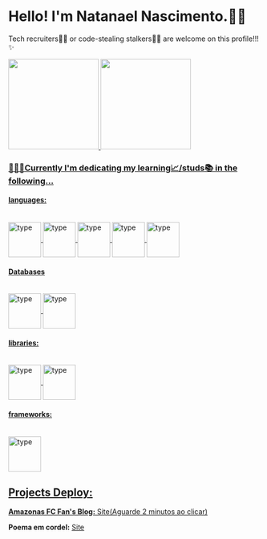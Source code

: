 # Hello! I'm Natanael Nascimento.🙋🏾

Tech recruiters🧑‍💻 or code-stealing stalkers🕵️‍♂️ are welcome on this profile!!!✨

<div>
  <a href="https://github.com/Realnatanael">
  <img height="180em" src="https://github-readme-stats.vercel.app/api?username=realnatanael&show_icons=true&theme=dark&include_all_commits-true&count_private-true"/>
  <img height="180em" src="https://github-readme-stats.vercel.app/api/top-langs/?username=realnatanael&layout=compact&theme=dark"/>
</div>

### 🧑🏾‍💻Currently I'm dedicating my learning📈/studs📚 in the following...
#### languages:
<div style="display: inline_block"><br>
  <img align="center" alt="type" height="70" width="65"src="https://cdn.jsdelivr.net/gh/devicons/devicon@latest/icons/typescript/typescript-plain.svg" />
  <img align="center" alt="type" height="70" width="65"src="https://cdn.jsdelivr.net/gh/devicons/devicon@latest/icons/javascript/javascript-original.svg" />
  <img align="center" alt="type" height="70" width="65"src="https://cdn.jsdelivr.net/gh/devicons/devicon@latest/icons/html5/html5-plain-wordmark.svg" />
  <img align="center" alt="type" height="70" width="65"src="https://cdn.jsdelivr.net/gh/devicons/devicon@latest/icons/css3/css3-plain-wordmark.svg" />
  <img align="center" alt="type" height="70" width="65"src="https://cdn.jsdelivr.net/gh/devicons/devicon@latest/icons/markdown/markdown-original.svg" />
</div>

#### Databases
<div style="display: inline_block"><br>
<img align="center" alt="type" height="70" width="65"src="https://cdn.jsdelivr.net/gh/devicons/devicon@latest/icons/mysql/mysql-plain-wordmark.svg" />
  <img align="center" alt="type" height="70" width="65"src="https://cdn.jsdelivr.net/gh/devicons/devicon@latest/icons/mongodb/mongodb-plain-wordmark.svg" />
</div>

#### libraries:
<div style="display: inline_block"><br>
  <img align="center" alt="type" height="70" width="65"src="https://cdn.jsdelivr.net/gh/devicons/devicon@latest/icons/react/react-original-wordmark.svg" />
  <img align="center" alt="type" height="70" width="65"src="https://cdn.jsdelivr.net/gh/devicons/devicon@latest/icons/mongoose/mongoose-original-wordmark.svg" />
</div>

#### frameworks: 
  <div style="display: inline_block"><br>  <img align="center" alt="type" height="70" width="65"src="https://cdn.jsdelivr.net/gh/devicons/devicon@latest/icons/express/express-original.svg" />
</div>
  


## Projects Deploy:
**Amazonas FC Fan's Blog:** [Site(Aguarde 2 minutos ao clicar)](https://deploy-amazonasfc.onrender.com/)

**Poema em cordel:** [Site](https://realnatanael.github.io/ProjetocCordel/)
